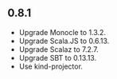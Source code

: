 ## 0.8.1

* Upgrade Monocle to 1.3.2.
* Upgrade Scala.JS to 0.6.13.
* Upgrade Scalaz to 7.2.7.
* Upgrade SBT to 0.13.13.
* Use kind-projector.
